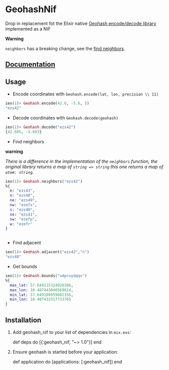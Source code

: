 # GeohashNif

Drop in replacement fot the Elixir native [Geohash encode/decode library](https://hexdocs.pm/geohash/) implemented as a NIF

**Warning**

`neighbors` has a breaking change, see the [find neighbors](#find-neighbors).


## [Documentation](https://hexdocs.pm/geohash_nif/)

## Usage

- Encode coordinates with `Geohash.encode(lat, lon, precision \\ 11)`

```Elixir
iex(1)> Geohash.encode(42.6, -5.6, 5)
"ezs42"
```

- Decode coordinates with `Geohash.decode(geohash)`

```Elixir
iex(1)> Geohash.decode("ezs42")
{42.605, -5.603}
```

- <a name="find-neighbors"></a>Find neighbors

**warning**

*There is a difference in the implementation of the `neighbors` function, the original library returns a map of `string => string` this one returns a map of `atom: string`.*



```Elixir
iex(1)> Geohash.neighbors("ezs42")
%{
  e: "ezs43",
  n: "ezs48",
  ne: "ezs49",
  nw: "ezefx",
  s: "ezs40",
  se: "ezs41",
  sw: "ezefp",
  w: "ezefr"
}



```

- Find adjacent

```Elixir
iex(1)> Geohash.adjacent("ezs42","n")
"ezs48"

```

- Get bounds

```Elixir
iex(1)> Geohash.bounds("u4pruydqqv")
%{
  max_lat: 57.649115324020386,
  max_lon: 10.407443046569824,
  min_lat: 57.649109959602356,
  min_lon: 10.407432317733765
}

```

## Installation

  1. Add geohash_nif to your list of dependencies in `mix.exs`:

        def deps do
          [{:geohash_nif, "~> 1.0"}]
        end

  2. Ensure geohash is started before your application:

        def application do
          [applications: [:geohash_nif]]
        end
